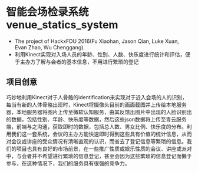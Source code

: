 # 智能会场检录系统 venue_statics_system

- The project of HackxFDU 2016(Fu Xiaohan, Jason Qian, Luke Xuan, Evan Zhao, Wu Chenggang).
- 利用Kinect实现对入场人员的年龄、性别、人数、快乐度进行统计和评估，便于主办方了解与会者的基本信息，不用进行繁琐的登记

## 项目创意

巧妙地利用Kinect对于人骨骼的identification来实现对于近入会场的人的识别，每当有新的人体骨骼出现时，Kinect将摄像头目前的画面截图并上传给本地服务器，本地服务器将图片上传至微软认知服务，由其反馈出图片中出现的人脸识别出的数据，包括性别、年龄、快乐度等数据，然后这些json数据将上传至青云服务端，前端与之沟通，获取即时的数据，包括总人数、男女比例、快乐度的分布。利用我们这一套系统，会议的主办方能快速即时得到这些具有价值的统计信息，从而对会议或讲座的受众情况有清晰直观的认识，而省去了登记信息等繁琐的信息。我们的项目也具有良好的市场前景，在一些推广性质或娱乐性质的会议、讲座或派对中，与会者并不希望进行繁琐的信息登记，甚至会因为这些繁琐的信息登记而懒于参与，在这种情况下，我们的服务具有很强的竞争力。

